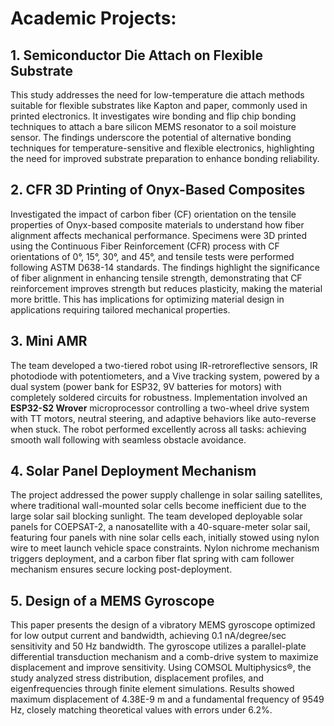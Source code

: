 # Academic Projects:

## 1. Semiconductor Die Attach on Flexible Substrate
This study addresses the need for low-temperature die attach methods suitable for flexible substrates like Kapton and paper, commonly used in printed electronics. It investigates wire bonding and flip chip bonding techniques to attach a bare silicon MEMS resonator to a soil moisture sensor. The findings underscore the potential of alternative bonding techniques for temperature-sensitive and flexible electronics, highlighting the need for improved substrate preparation to enhance bonding reliability.


## 2. CFR 3D Printing of Onyx-Based Composites
Investigated the impact of carbon fiber (CF) orientation on the tensile properties of Onyx-based composite materials to understand how fiber alignment affects mechanical performance. Specimens were 3D printed using the Continuous Fiber Reinforcement (CFR) process with CF orientations of 0°, 15°, 30°, and 45°, and tensile tests were performed following ASTM D638-14 standards. The findings highlight the significance of fiber alignment in enhancing tensile strength, demonstrating that CF reinforcement improves strength but reduces plasticity, making the material more brittle. This has implications for optimizing material design in applications requiring tailored mechanical properties.


## 3. Mini AMR
The team developed a two-tiered robot using IR-retroreflective sensors, IR photodiode with potentiometers, and a Vive tracking system, powered by a dual system (power bank for ESP32, 9V batteries for motors) with completely soldered circuits for robustness. Implementation involved an **ESP32-S2 Wrover** microprocessor controlling a two-wheel drive system with TT motors, neutral steering, and adaptive behaviors like auto-reverse when stuck. The robot performed excellently across all tasks: achieving smooth wall following with seamless obstacle avoidance.


## 4. Solar Panel Deployment Mechanism
The project addressed the power supply challenge in solar sailing satellites, where traditional wall-mounted solar cells become inefficient due to the large solar sail blocking sunlight. The team developed deployable solar panels for COEPSAT-2, a nanosatellite with a 40-square-meter solar sail, featuring four panels with nine solar cells each, initially stowed using nylon wire to meet launch vehicle space constraints. Nylon nichrome mechanism triggers deployment, and a carbon fiber flat spring with cam follower mechanism ensures secure locking post-deployment.

## 5. Design of a MEMS Gyroscope
This paper presents the design of a vibratory MEMS gyroscope optimized for low output current and bandwidth, achieving 0.1 nA/degree/sec sensitivity and 50 Hz bandwidth. The gyroscope utilizes a parallel-plate differential transduction mechanism and a comb-drive system to maximize displacement and improve sensitivity. Using COMSOL Multiphysics®, the study analyzed stress distribution, displacement profiles, and eigenfrequencies through finite element simulations. Results showed maximum displacement of 4.38E-9 m and a fundamental frequency of 9549 Hz, closely matching theoretical values with errors under 6.2\%.
